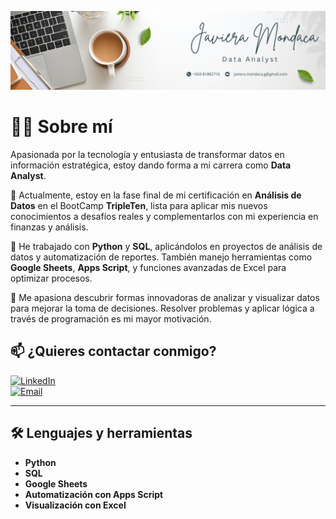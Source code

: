 ![Javiera Mondaca - Data Analyst](https://github.com/Jaavimondaca/Jaavimondaca/blob/main/Javiera%20Mondaca.png)

# 👩‍💻 Sobre mí  

Apasionada por la tecnología y entusiasta de transformar datos en información estratégica, estoy dando forma a mi carrera como **Data Analyst**.  

🔭 Actualmente, estoy en la fase final de mi certificación en **Análisis de Datos** en el BootCamp **TripleTen**, lista para aplicar mis nuevos conocimientos a desafíos reales y complementarlos con mi experiencia en finanzas y análisis.  

🌱 He trabajado con **Python** y **SQL**, aplicándolos en proyectos de análisis de datos y automatización de reportes. También manejo herramientas como **Google Sheets**, **Apps Script**, y funciones avanzadas de Excel para optimizar procesos.  

💓 Me apasiona descubrir formas innovadoras de analizar y visualizar datos para mejorar la toma de decisiones. Resolver problemas y aplicar lógica a través de programación es mi mayor motivación.  

## 📫 ¿Quieres contactar conmigo?  
[![LinkedIn](https://img.shields.io/badge/LinkedIn-Javiera%20Mondaca-blue?style=flat-square&logo=linkedin)](https://www.linkedin.com/in/javiera-mondaca-godoy)  
[![Email](https://img.shields.io/badge/Email-javiera.mondaca.g%40gmail.com-D14836?style=flat-square&logo=gmail&logoColor=white)](mailto:javiera.mondaca.g@gmail.com)  

---

## 🛠️ Lenguajes y herramientas  
- **Python**  
- **SQL**  
- **Google Sheets**  
- **Automatización con Apps Script**  
- **Visualización con Excel**
